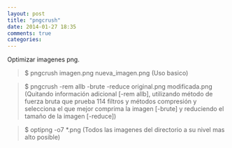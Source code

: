 ```yaml
---
layout: post
title: "pngcrush"
date: 2014-01-27 18:35
comments: true
categories: 
---
```

Optimizar imagenes png.

>$ pngcrush imagen.png nueva_imagen.png (Uso basico)

>$ pngcrush -rem allb -brute -reduce original.png modificada.png (Quitando información adicional [-rem allb], utilizando método de fuerza bruta que prueba 114 filtros y métodos compresión y selecciona el que mejor comprima la imagen [-brute] y reduciendo el tamaño de la imagen [-reduce])

>$ optipng -o7 *.png (Todos las imagenes del directorio a su nivel mas alto posible)

